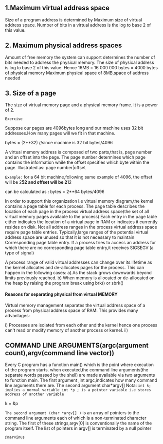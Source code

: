 ## 1.Maximum virtual address space

Size of a program address is determined by Maximum size of virtual address space.
Number of bits in a virtual address is the log to base 2 of this value.

## 2. Maximum physical address spaces
Amount of free memory the system can support determines the number of bits needed to address the physical memory.
The size of physical address is log to base 2 of this value.
Hence 16MB = 16 000 000 bytes = 4000 bytes of physical memory
Maximum physical space of 8MB,space of address needed

## 3. Size of a page
The size of virtual memory page and a physical memory frame.
It is a power of 2.

`Exercise`

Suppose our pages are 4096bytes long and our machine uses 32 bit addresses.How many pages will we fit in that machine.

bytes = (2**32) //since machine is 32 bit
bytes/4096

A virtual memory address is composed of two parts,that is, page number and an offset into the page.
The page number determines which page contains the information while the offset specifies which byte within the page.
Illustrated as: page number|offset

`Example:`
for a 64 bit machine,following same example of 4096,
the offset will be 2**52 and offset will be 2**12

can be calculated as :
bytes = 2**64
bytes/4096

In order to support this organization i.e virtual memory diagram,the kernel contains a page table for each process.
The page table describes the location of each page in the process virtual address space(the set of all virtual memory
pages available to the process)
Each entry in the page table either indicates the location of a virtual page in RAM or indicates it currently resides on disk.
Not all address ranges in the process virtual address space require page table entries.
Typically,large ranges of the potential virtual address space are unused so that it is not necessary
to maintain Corresponding page table entry.
If a process tries to access an address for which there are no corresponding page table entry,it receives SIGSEGV (a type of signal)

A process range of valid virtual addresses can change over its lifetime as the kernel allocates and de-allocates pages for the process.
This can happen in the following cases:
a).As the stack grows downwards beyond limits previously reached.
b) When memory is allocated or de-allocated on the heap by raising the program break using brk() or sbrk()

#### Reasons for separating physical from virtual MEMORY
Virtual memory management separates the virtual address space of a process from physical address space of RAM.
This provides many advantages:

i) Processes are isolated from each other and the kernel hence one process can't read or modify memory of another process or kernel.
ii)


## COMMAND LINE ARGUMENTS(argc(argument count),argv(command line vector))

Every C program has a function main() which is the point where execution of the program starts.
when executed,the command line arguments(the separate words passed by the shell) are made available via two arguments to function
main.
The first argument ,int argc,indicates how many command line arguments there are.
The second argument char*argv[]
Nota:
`int k; implies a normal variable
int *p ; is a pointer variable i.e stores address of another variable`

k = &p

`The second argument (char *argv[] )` is an array of pointers to the command line arguments each of which is a non-terminated
character string.
The first of these strings,argv[0] is conventionally the name of the program itself.
The list of pointers in argv[] is terminated by a null pointer
```
@marvinus
```
